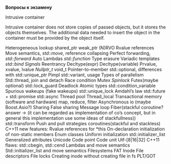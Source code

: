 **Вопросы к экзамену**

Intrusive container

Intrusive container does not store copies of passed objects, but it stores the objects themselves. The additional data needed to insert the object in the container must be provided by the object itself.  

Heterogeneous lookup shared_ptr weak_ptr (N)RVO Rvalue references Move semantics, _std::move_, reference collapsing Perfect forwarding, _std::forward_ Auto Lambdas _std::function_ Type erasure Variadic templates _std::bind_ _Signals_ Reentrancy Decltype(expr) Decltype(variable) Prvalue, xvalue, lvalue _Nullptr_t_ void_t Pointer-to-member std::optional, differences with std::unique_ptr Pimpl std::variant, usage Types of parallelism Std::thread, join and detach Race condition Mutex _Spinlock_ Futex(maybe optional) std::lock_guard Deadlock Atomic types std::condition_variable Spurious wakeups (fake wakeups) std::unique_lock Amdahl’s law std::future + std::promise std::async Thread pool Thread_local Transactional memory (software and hardware) map, reduce, filter Asynchronous io (maybe Boost.Asio?) Sharing False sharing Message loop Fiber(stackful coroutine? answer -> (it can be regarded as implementation of co’s concept, but in general this implementation use some ideas of stackfullness)) std::transform Push and pull strategies coroutines(stackful and stackless) C++11 new features: Rvalue references for *this On-declaration initialization of non-static members Enum classes Uniform initialization std::initializer_list Generalized attributes Unicode Code point Code unit Utf-[8|16|32] С++11 flaws: std::cbegin, std::cend Lambdas and move semantics Std::initializer_list and move semantics Filesystems FAT Inode File descriptors File locks Creating inode without creating file in fs PLT/GOT

<!--stackedit_data:
eyJoaXN0b3J5IjpbMzg4MzA3MDUsLTIwODg3NDY2MTJdfQ==
-->